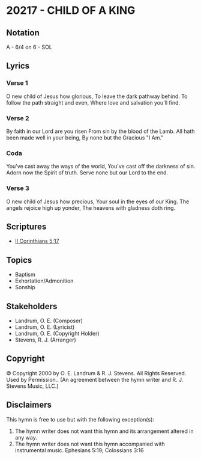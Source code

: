# 20217 - CHILD OF A KING

## Notation

A - 6/4 on 6 - SOL

## Lyrics

### Verse 1

O new child of Jesus how glorious, To leave the dark pathway behind. To follow the path straight and even, Where love and salvation you'll find.

### Verse 2

By faith in our Lord are you risen From sin by the blood of the Lamb. All hath been made well in your being, By none but the Gracious "I Am."

### Coda

You've cast away the ways of the world, You've cast off the darkness of sin.  Adorn now the Spirit of truth. Serve none but our Lord to the end.

### Verse 3

O new child of Jesus how precious, Your soul in the eyes of our King.  The angels rejoice high up yonder, The heavens with gladness doth ring. 


## Scriptures

- [II Corinthians 5:17](https://www.biblegateway.com/passage/?search=II%20Corinthians%205%3A17)

## Topics

- Baptism
- Exhortation/Admonition
- Sonship

## Stakeholders

- Landrum, O. E. (Composer)
- Landrum, O. E. (Lyricist)
- Landrum, O. E. (Copyright Holder)
- Stevens, R. J. (Arranger)

## Copyright

© Copyright 2000 by O. E. Landrum &  R. J. Stevens.  All Rights Reserved. Used by Permission..
(An agreement between the hymn writer and R. J. Stevens Music, LLC.)

## Disclaimers

This hymn is free to use but with the following exception(s):
1. The hymn writer does not want this hymn and its arrangement altered in any way.
2. The hymn writer does not want this hymn accompanied with instrumental music.
Ephesians 5:19; Colossians 3:16


